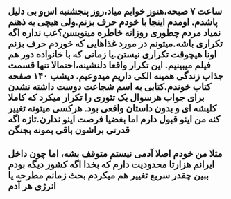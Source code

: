 ساعت ۷ صبحه،هنوز خوابم میاد،روز پنجشنبه اس‌و بی دلیل پاشدم.
اومدم اینجا با خودم حرف بزنم.ولی هیچی به ذهنم نمیاد
مردم چطوری روزانه خاطره مینویسن؟عب نداره اگه تکراری باشه.میتونم در مورد غذاهایی که خوردم حرف بزنم اونا هیچوقت تکراری نیستن.یا زمانی که با خانواده دور هم فیلم میبینیم.
این تکرار واقعا دلنشینه،احتمالا تنها قسمت جذاب زندگی همینه الکی داریم میدوعیم.
دیشب ۱۴۰ صفحه کتاب خوندم.کتابی به اسم شجاعت دوست داشته نشدن
برای جواب هرسوال یک تئوری را تکرار میکرد که کاملا کلیشه ای و بدون داستان واقعی بود.
هرکسی میتونه تغییر کنه من اینو قبول دارم اما بغضیا فرصت اینو ندارن.تازه اگه قدرتی براشون باقی بمونه بجنگن
---
مثلا من خودم اصلا آدمی نیستم متوقف بشه، اما چون داخل ایرانم هزارتا محدودیت دارم که بخدا اگه کشور دیگه بودم ببین چقدر سریع تغییر هم میکردم
بحث زمانم مطرحه یا انرژی هر آدم
---
